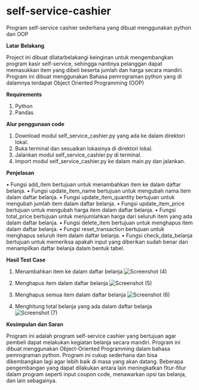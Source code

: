# self-service-cashier
Program self-service cashier sederhana yang dibuat menggunakan python dan OOP

**Latar Belakang**

Project ini dibuat dilatarbelakangi keinginan untuk mengembangkan program kasir self-service, sehingga nantinya pelanggan dapat memasukkan item yang dibeli beserta jumlah dan harga secara mandiri. Program ini dibuat menggunakan Bahasa pemrograman python yang di dalamnya terdapat Object Oriented Programming (OOP)

**Requirements**

1.	Python
2.	Pandas

**Alur penggunaan code**

1.	Download modul self_service_cashier.py yang ada ke dalam direktori lokal.
2.	Buka terminal dan sesuaikan lokasinya di direktori lokal.
3.	Jalankan modul self_service_cashier.py di terminal.
4.	Import modul self_service_cashier.py ke dalam main.py dan jalankan.

**Penjelasan**

•	Fungsi add_item bertujuan untuk menambahkan item ke dalam daftar belanja.
•	Fungsi update_item_name bertujuan untuk mengubah nama item dalam daftar belanja.
•	Fungsi update_item_quantity bertujuan untuk mengubah jumlah item dalam daftar belanja.
•	Fungsi update_item_price bertujuan untuk mengubah harga item dalam daftar belanja.
•	Fungsi total_price bertujuan untuk menjumlahkan harga dari seluruh item yang ada dalam daftar belanja.
•	Fungsi delete_item bertujuan untuk menghapus item dalam daftar belanja.
•	Fungsi reset_transaction bertujuan untuk menghapus seluruh item dalam daftar belanja.
•	Fungsi check_data_belanja bertujuan untuk memeriksa apakah input yang diberikan sudah benar dan menampilkan daftar belanja dalam bentuk tabel.

**Hasil Test Case**
1.	Menambahkan item ke dalam daftar belanja
![Screenshot (4)](https://user-images.githubusercontent.com/114754571/213914310-e3cf7f4b-d6fc-4974-ac8d-4cf689fe47c8.png)

2.	Menghapus item dalam daftar belanja
![Screenshot (5)](https://user-images.githubusercontent.com/114754571/213914323-addb1d4e-635c-4c87-8634-eb5025a7977f.png)

3.	Menghapus semua item dalam daftar belanja
![Screenshot (6)](https://user-images.githubusercontent.com/114754571/213914334-b528f664-c802-4287-9ea9-9516f413c7b2.png)

4.	Menghitung total belanja yang ada dalam daftar belanja
![Screenshot (7)](https://user-images.githubusercontent.com/114754571/213914351-3f85deec-52b4-4ed0-a9ad-1b1e72e77a7f.png)

**Kesimpulan dan Saran**

Program ini adalah program self-service cashier yang bertujuan agar pembeli dapat melakukan kegiatan belanja secara mandiri. Program ini dibuat menggunakan Object-Oriented Programming dalam bahasa pemrograman python. Program ini cukup sederhana dan bisa dikembangkan lagi agar lebih baik di masa yang akan datang. Beberapa pengembangan yang dapat dilakukan antara lain meningkatkan fitur-fitur dalam program seperti input coupon code, menawarkan opsi tas belanja, dan lain sebagainya.

